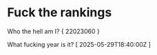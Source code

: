 # Fuck the rankings

Who the hell am I?
{ 22023060 }

What fucking year is it?
[ 2025-05-29T18:40:00Z ]
